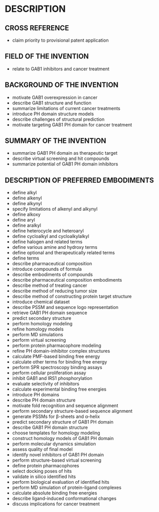 # DESCRIPTION

## CROSS REFERENCE

- claim priority to provisional patent application

## FIELD OF THE INVENTION

- relate to GAB1 inhibitors and cancer treatment

## BACKGROUND OF THE INVENTION

- motivate GAB1 overexpression in cancer
- describe GAB1 structure and function
- summarize limitations of current cancer treatments
- introduce PH domain structure models
- describe challenges of structural prediction
- motivate targeting GAB1 PH domain for cancer treatment

## SUMMARY OF THE INVENTION

- summarize GAB1 PH domain as therapeutic target
- describe virtual screening and hit compounds
- summarize potential of GAB1 PH domain inhibitors

## DESCRIPTION OF PREFERRED EMBODIMENTS

- define alkyl
- define alkenyl
- define alkynyl
- specify limitations of alkenyl and alkynyl
- define alkoxy
- define aryl
- define aralkyl
- define heterocycle and heteroaryl
- define cycloalkyl and cycloalkylalkyl
- define halogen and related terms
- define various amine and hydroxy terms
- define optional and therapeutically related terms
- define terms
- describe pharmaceutical composition
- introduce compounds of formula
- describe embodiments of compounds
- describe pharmaceutical composition embodiments
- describe method of treating cancer
- describe method of reducing tumor size
- describe method of constructing protein target structure
- introduce chemical dataset
- describe PSSM and sequence logo representation
- retrieve GAB1 PH domain sequence
- predict secondary structure
- perform homology modeling
- refine homology models
- perform MD simulations
- perform virtual screening
- perform protein pharmacophore modeling
- refine PH domain-inhibitor complex structures
- calculate PMF-based binding free energy
- calculate other terms for binding free energy
- perform SPR spectroscopy binding assays
- perform cellular proliferation assay
- inhibit GAB1 and IRS1 phosphorylation
- evaluate selectivity of inhibitors
- calculate experimental binding free energies
- introduce PH domains
- describe PH domain structure
- motivate fold recognition and sequence alignment
- perform secondary structure-based sequence alignment
- generate PSSMs for β-sheets and α-helix
- predict secondary structure of GAB1 PH domain
- describe GAB1 PH domain structure
- choose templates for homology modeling
- construct homology models of GAB1 PH domain
- perform molecular dynamics simulation
- assess quality of final model
- identify novel inhibitors of GAB1 PH domain
- perform structure-based virtual screening
- define protein pharmacophores
- select docking poses of hits
- validate in silico identified hits
- perform biological evaluation of identified hits
- perform MD simulation of protein-ligand complexes
- calculate absolute binding free energies
- describe ligand-induced conformational changes
- discuss implications for cancer treatment

